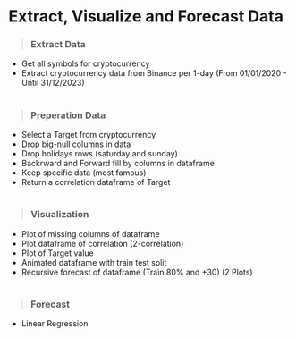 # Extract, Visualize and Forecast Data

> ### Extract Data 
-  Get all symbols for cryptocurrency
-  Extract cryptocurrency data from Binance per 1-day (From 01/01/2020 - Until 31/12/2023)

#

> ### Preperation Data 
- Select a Target from cryptocurrency
- Drop big-null columns in data
- Drop holidays rows (saturday and sunday)
- Backrward and Forward fill by columns in dataframe
- Keep specific data (most famous)
- Return a correlation dataframe of Target

#
 
> ### Visualization
- Plot of missing columns of dataframe
- Plot dataframe of correlation (2-correlation)
- Plot of Target value
- Animated dataframe with train test split
- Recursive forecast of dataframe (Train 80% and +30) (2 Plots)

#

> ### Forecast 
- Linear Regression
